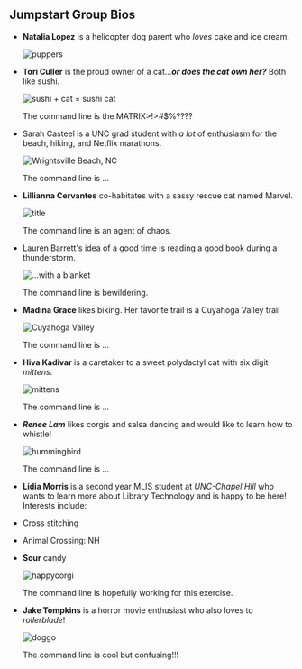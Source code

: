 ## Jumpstart Group Bios

- **Natalia Lopez** is a helicopter dog parent who *loves* cake and ice cream.

   ![puppers](https://encrypted-tbn0.gstatic.com/images?q=tbn%3AANd9GcQq4YXHU5CzMxbh3ZV4tyNJ2UqcD5wxmObunw&usqp=CAU)

- **Tori Culler** is the proud owner of a cat...***or does the cat own her?*** Both like sushi. 

  ![sushi + cat = sushi cat](https://external-content.duckduckgo.com/iu/?u=https%3A%2F%2Fwww.designboom.com%2Fwp-content%2Fuploads%2F2014%2F06%2Fsushi-cats-tange-nakimushi-peanuts-designboom-500.jpg&f=1&nofb=1)
  
  The command line is the MATRIX>!>#$%????

- Sarah Casteel is a UNC grad student with *a lot* of enthusiasm for the beach, hiking, and Netflix marathons.

  ![Wrightsville Beach, NC](https://assets.simpleviewinc.com/simpleview/image/upload/c_fill,h_600,q_75,w_1600/v1/clients/wilmingtonnc/7ac9e77c_33fa_48e1_9280_a9f3eb042334_92045711-71e4-4791-b3d2-659836bb8b1d.jpg)
  
  The command line is ...

- **Lillianna Cervantes** co-habitates with a sassy rescue cat named Marvel. 

  ![title](https://www.google.com/url?sa=i&url=https%3A%2F%2Fpet-net.net%2Fsan-diego-tortoiseshell-cat-adoption%2F&psig=AOvVaw0yYoPIPGL_oa1tYHNNF5cc&ust=1596571269978000&source=images&cd=vfe&ved=0CAIQjRxqFwoTCOi-hNDp_-oCFQAAAAAdAAAAABAp)
  
  
  The command line is an agent of chaos.
  
- Lauren Barrett's idea of a good time is reading a good book during a thunderstorm.

  ![...with a blanket](https://engage.brctv.com/sites/default/files/styles/blog_large/public/blog/2019-10/Kids%20reading%20during%20power%20outage.jpg?itok=unEQbETl)
  
  The command line is bewildering.
  
- **Madina Grace** likes biking. Her favorite trail is a Cuyahoga Valley trail

  ![Cuyahoga Valley](https://rootsrated.com/stories/insider-s-guide-to-cuyahoga-valley-national-park)
  
  The command line is ...
  
- **Hiva Kadivar** is a caretaker to a sweet polydactyl cat with six digit *mittens*.

  ![mittens](https://upload.wikimedia.org/wikipedia/en/2/2e/PolydactylMittens.JPG)
  
  The command line is ...
  
- ***Renee Lam*** likes corgis and salsa dancing and would like to learn how to whistle!

  ![hummingbird](https://nas-national-prod.s3.amazonaws.com/styles/hero_image/s3/Hummingbird_Hero_Roger_Levien.jpeg?itok=n4VrJTS-)
  
  The command line is ...
  
- **Lidia Morris** is a second year MLIS student at *UNC-Chapel Hill* who wants to learn more about Library Technology and is happy to be here!
Interests include:
- Cross stitching
- Animal Crossing: NH
- **Sour** candy

  ![happycorgi](https://i.pinimg.com/originals/c9/b7/d9/c9b7d945c01a0d817baa4d307e561cba.jpg)
  
  The command line is hopefully working for this exercise.
  
- **Jake Tompkins** is a horror movie enthusiast who also loves to *rollerblade*!

  ![doggo](https://i.pinimg.com/originals/37/5d/ed/375ded3ce5414802d2d534286a971362.jpg)
  
  The command line is cool but confusing!!!
  
